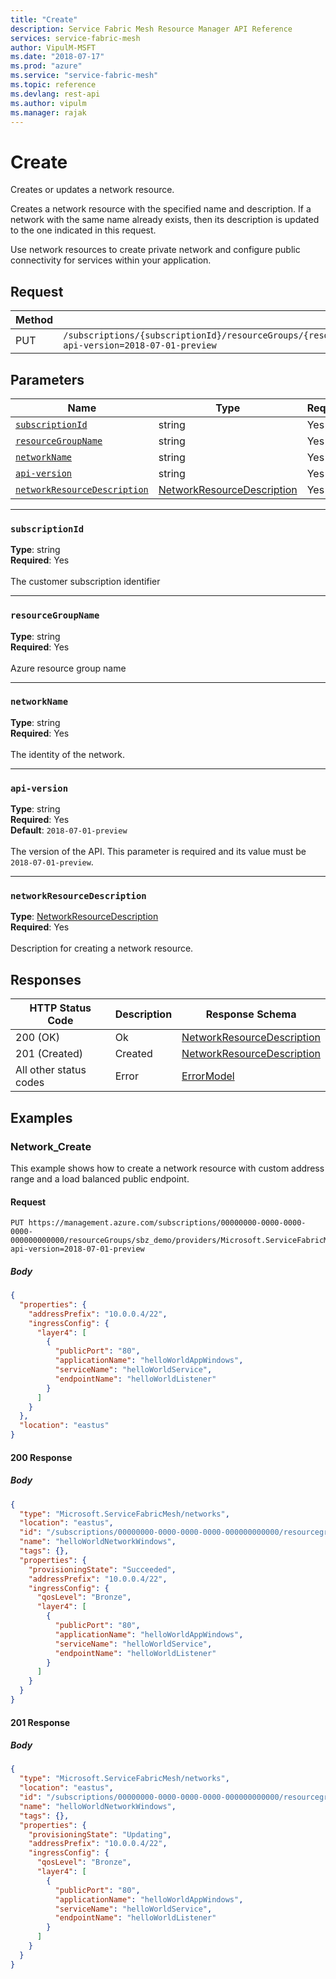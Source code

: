 ```yaml
---
title: "Create"
description: Service Fabric Mesh Resource Manager API Reference
services: service-fabric-mesh
author: VipulM-MSFT
ms.date: "2018-07-17"
ms.prod: "azure"
ms.service: "service-fabric-mesh"
ms.topic: reference
ms.devlang: rest-api
ms.author: vipulm
ms.manager: rajak
---
```

# Create
Creates or updates a network resource.

Creates a network resource with the specified name and description. If a network with the same name already exists, then its description is updated to the one indicated in this request.

Use network resources to create private network and configure public connectivity for services within your application. 


## Request
| Method | Request URI |
| ------ | ----------- |
| PUT | `/subscriptions/{subscriptionId}/resourceGroups/{resourceGroupName}/providers/Microsoft.ServiceFabricMesh/networks/{networkName}?api-version=2018-07-01-preview` |


## Parameters
| Name | Type | Required | Location |
| --- | --- | --- | --- |
| [`subscriptionId`](#subscriptionid) | string | Yes | Path |
| [`resourceGroupName`](#resourcegroupname) | string | Yes | Path |
| [`networkName`](#networkname) | string | Yes | Path |
| [`api-version`](#api-version) | string | Yes | Query |
| [`networkResourceDescription`](#networkresourcedescription) | [NetworkResourceDescription](sfmeshrp-model-networkresourcedescription.md) | Yes | Body |

____
### `subscriptionId`
__Type__: string <br/>
__Required__: Yes<br/>
<br/>
The customer subscription identifier

____
### `resourceGroupName`
__Type__: string <br/>
__Required__: Yes<br/>
<br/>
Azure resource group name

____
### `networkName`
__Type__: string <br/>
__Required__: Yes<br/>
<br/>
The identity of the network.

____
### `api-version`
__Type__: string <br/>
__Required__: Yes<br/>
__Default__: `2018-07-01-preview` <br/>
<br/>
The version of the API. This parameter is required and its value must be `2018-07-01-preview`.

____
### `networkResourceDescription`
__Type__: [NetworkResourceDescription](sfmeshrp-model-networkresourcedescription.md) <br/>
__Required__: Yes<br/>
<br/>
Description for creating a network resource.

## Responses

| HTTP Status Code | Description | Response Schema |
| --- | --- | --- |
| 200 (OK) | Ok<br/> | [NetworkResourceDescription](sfmeshrp-model-networkresourcedescription.md) |
| 201 (Created) | Created<br/> | [NetworkResourceDescription](sfmeshrp-model-networkresourcedescription.md) |
| All other status codes | Error<br/> | [ErrorModel](sfmeshrp-model-errormodel.md) |

## Examples

### Network_Create

This example shows how to create a network resource with custom address range and a load balanced public endpoint.

#### Request
```
PUT https://management.azure.com/subscriptions/00000000-0000-0000-0000-000000000000/resourceGroups/sbz_demo/providers/Microsoft.ServiceFabricMesh/networks/helloWorldNetworkWindows?api-version=2018-07-01-preview
```

##### Body
```json
{
  "properties": {
    "addressPrefix": "10.0.0.4/22",
    "ingressConfig": {
      "layer4": [
        {
          "publicPort": "80",
          "applicationName": "helloWorldAppWindows",
          "serviceName": "helloWorldService",
          "endpointName": "helloWorldListener"
        }
      ]
    }
  },
  "location": "eastus"
}
```

#### 200 Response
##### Body
```json
{
  "type": "Microsoft.ServiceFabricMesh/networks",
  "location": "eastus",
  "id": "/subscriptions/00000000-0000-0000-0000-000000000000/resourcegroups/sbz_demo/providers/Microsoft.ServiceFabricMesh/networks/helloWorldNetworkWindows",
  "name": "helloWorldNetworkWindows",
  "tags": {},
  "properties": {
    "provisioningState": "Succeeded",
    "addressPrefix": "10.0.0.4/22",
    "ingressConfig": {
      "qosLevel": "Bronze",
      "layer4": [
        {
          "publicPort": "80",
          "applicationName": "helloWorldAppWindows",
          "serviceName": "helloWorldService",
          "endpointName": "helloWorldListener"
        }
      ]
    }
  }
}
```


#### 201 Response
##### Body
```json
{
  "type": "Microsoft.ServiceFabricMesh/networks",
  "location": "eastus",
  "id": "/subscriptions/00000000-0000-0000-0000-000000000000/resourcegroups/sbz_demo/providers/Microsoft.ServiceFabricMesh/networks/helloWorldNetworkWindows",
  "name": "helloWorldNetworkWindows",
  "tags": {},
  "properties": {
    "provisioningState": "Updating",
    "addressPrefix": "10.0.0.4/22",
    "ingressConfig": {
      "qosLevel": "Bronze",
      "layer4": [
        {
          "publicPort": "80",
          "applicationName": "helloWorldAppWindows",
          "serviceName": "helloWorldService",
          "endpointName": "helloWorldListener"
        }
      ]
    }
  }
}
```


